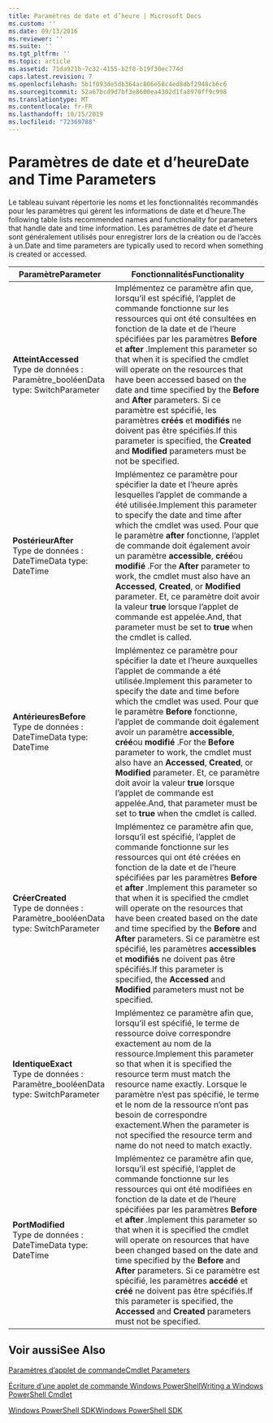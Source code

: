 ```yaml
---
title: Paramètres de date et d’heure | Microsoft Docs
ms.custom: ''
ms.date: 09/13/2016
ms.reviewer: ''
ms.suite: ''
ms.tgt_pltfrm: ''
ms.topic: article
ms.assetid: 71da921b-7c32-4155-b2f8-b19f30ec774d
caps.latest.revision: 7
ms.openlocfilehash: 5b1f093de5db364ac806e58c4ed8dbf2948cb6c6
ms.sourcegitcommit: 52a67bcd9d7bf3e8600ea4302d1fa8970ff9c998
ms.translationtype: MT
ms.contentlocale: fr-FR
ms.lasthandoff: 10/15/2019
ms.locfileid: "72369788"
---
```

# <a name="date-and-time-parameters"></a><span data-ttu-id="7e12c-102">Paramètres de date et d’heure</span><span class="sxs-lookup"><span data-stu-id="7e12c-102">Date and Time Parameters</span></span>

<span data-ttu-id="7e12c-103">Le tableau suivant répertorie les noms et les fonctionnalités recommandés pour les paramètres qui gèrent les informations de date et d’heure.</span><span class="sxs-lookup"><span data-stu-id="7e12c-103">The following table lists recommended names and functionality for parameters that handle date and time information.</span></span> <span data-ttu-id="7e12c-104">Les paramètres de date et d’heure sont généralement utilisés pour enregistrer lors de la création ou de l’accès à un.</span><span class="sxs-lookup"><span data-stu-id="7e12c-104">Date and time parameters are typically used to record when something is created or accessed.</span></span>

|<span data-ttu-id="7e12c-105">Paramètre</span><span class="sxs-lookup"><span data-stu-id="7e12c-105">Parameter</span></span>|<span data-ttu-id="7e12c-106">Fonctionnalités</span><span class="sxs-lookup"><span data-stu-id="7e12c-106">Functionality</span></span>|
|---|---|
|<span data-ttu-id="7e12c-107">**Atteint**</span><span class="sxs-lookup"><span data-stu-id="7e12c-107">**Accessed**</span></span><br><span data-ttu-id="7e12c-108">Type de données : Paramètre_booléen</span><span class="sxs-lookup"><span data-stu-id="7e12c-108">Data type: SwitchParameter</span></span>|<span data-ttu-id="7e12c-109">Implémentez ce paramètre afin que, lorsqu’il est spécifié, l’applet de commande fonctionne sur les ressources qui ont été consultées en fonction de la date et de l’heure spécifiées par les paramètres **Before** et **after** .</span><span class="sxs-lookup"><span data-stu-id="7e12c-109">Implement this parameter so that when it is specified the cmdlet will operate on the resources that have been accessed based on the date and time specified by the **Before** and **After** parameters.</span></span> <span data-ttu-id="7e12c-110">Si ce paramètre est spécifié, les paramètres **créés** et **modifiés** ne doivent pas être spécifiés.</span><span class="sxs-lookup"><span data-stu-id="7e12c-110">If this parameter is specified, the **Created** and **Modified** parameters must be not be specified.</span></span>|
|<span data-ttu-id="7e12c-111">**Postérieur**</span><span class="sxs-lookup"><span data-stu-id="7e12c-111">**After**</span></span><br><span data-ttu-id="7e12c-112">Type de données : DateTime</span><span class="sxs-lookup"><span data-stu-id="7e12c-112">Data type: DateTime</span></span>|<span data-ttu-id="7e12c-113">Implémentez ce paramètre pour spécifier la date et l’heure après lesquelles l’applet de commande a été utilisée.</span><span class="sxs-lookup"><span data-stu-id="7e12c-113">Implement this parameter to specify the date and time after which the cmdlet was used.</span></span> <span data-ttu-id="7e12c-114">Pour que le paramètre **after** fonctionne, l’applet de commande doit également avoir un paramètre **accessible**, **créé**ou **modifié** .</span><span class="sxs-lookup"><span data-stu-id="7e12c-114">For the **After** parameter to work, the cmdlet must also have an **Accessed**, **Created**, or **Modified** parameter.</span></span> <span data-ttu-id="7e12c-115">Et, ce paramètre doit avoir la valeur **true** lorsque l’applet de commande est appelée.</span><span class="sxs-lookup"><span data-stu-id="7e12c-115">And, that parameter must be set to **true** when the cmdlet is called.</span></span>|
|<span data-ttu-id="7e12c-116">**Antérieures**</span><span class="sxs-lookup"><span data-stu-id="7e12c-116">**Before**</span></span><br><span data-ttu-id="7e12c-117">Type de données : DateTime</span><span class="sxs-lookup"><span data-stu-id="7e12c-117">Data type: DateTime</span></span>|<span data-ttu-id="7e12c-118">Implémentez ce paramètre pour spécifier la date et l’heure auxquelles l’applet de commande a été utilisée.</span><span class="sxs-lookup"><span data-stu-id="7e12c-118">Implement this parameter to specify the date and time before which the cmdlet was used.</span></span> <span data-ttu-id="7e12c-119">Pour que le paramètre **Before** fonctionne, l’applet de commande doit également avoir un paramètre **accessible**, **créé**ou **modifié** .</span><span class="sxs-lookup"><span data-stu-id="7e12c-119">For the **Before** parameter to work, the cmdlet must also have an **Accessed**, **Created**, or **Modified** parameter.</span></span> <span data-ttu-id="7e12c-120">Et, ce paramètre doit avoir la valeur **true** lorsque l’applet de commande est appelée.</span><span class="sxs-lookup"><span data-stu-id="7e12c-120">And, that parameter must be set to **true** when the cmdlet is called.</span></span>|
|<span data-ttu-id="7e12c-121">**Créer**</span><span class="sxs-lookup"><span data-stu-id="7e12c-121">**Created**</span></span><br><span data-ttu-id="7e12c-122">Type de données : Paramètre_booléen</span><span class="sxs-lookup"><span data-stu-id="7e12c-122">Data type: SwitchParameter</span></span>|<span data-ttu-id="7e12c-123">Implémentez ce paramètre afin que, lorsqu’il est spécifié, l’applet de commande fonctionne sur les ressources qui ont été créées en fonction de la date et de l’heure spécifiées par les paramètres **Before** et **after** .</span><span class="sxs-lookup"><span data-stu-id="7e12c-123">Implement this parameter so that when it is specified the cmdlet will operate on the resources that have been created based on the date and time specified by the **Before** and **After** parameters.</span></span> <span data-ttu-id="7e12c-124">Si ce paramètre est spécifié, les paramètres **accessibles** et **modifiés** ne doivent pas être spécifiés.</span><span class="sxs-lookup"><span data-stu-id="7e12c-124">If this parameter is specified, the **Accessed** and **Modified** parameters must not be specified.</span></span>|
|<span data-ttu-id="7e12c-125">**Identique**</span><span class="sxs-lookup"><span data-stu-id="7e12c-125">**Exact**</span></span><br><span data-ttu-id="7e12c-126">Type de données : Paramètre_booléen</span><span class="sxs-lookup"><span data-stu-id="7e12c-126">Data type: SwitchParameter</span></span>|<span data-ttu-id="7e12c-127">Implémentez ce paramètre afin que, lorsqu’il est spécifié, le terme de ressource doive correspondre exactement au nom de la ressource.</span><span class="sxs-lookup"><span data-stu-id="7e12c-127">Implement this parameter so that when it is specified the resource term must match the resource name exactly.</span></span> <span data-ttu-id="7e12c-128">Lorsque le paramètre n’est pas spécifié, le terme et le nom de la ressource n’ont pas besoin de correspondre exactement.</span><span class="sxs-lookup"><span data-stu-id="7e12c-128">When the parameter is not specified the resource term and name do not need to match exactly.</span></span>|
|<span data-ttu-id="7e12c-129">**Port**</span><span class="sxs-lookup"><span data-stu-id="7e12c-129">**Modified**</span></span><br><span data-ttu-id="7e12c-130">Type de données : DateTime</span><span class="sxs-lookup"><span data-stu-id="7e12c-130">Data type: DateTime</span></span>|<span data-ttu-id="7e12c-131">Implémentez ce paramètre afin que, lorsqu’il est spécifié, l’applet de commande fonctionne sur les ressources qui ont été modifiées en fonction de la date et de l’heure spécifiées par les paramètres **Before** et **after** .</span><span class="sxs-lookup"><span data-stu-id="7e12c-131">Implement this parameter so that when it is specified the cmdlet will operate on resources that have been changed based on the date and time specified by the **Before** and **After** parameters.</span></span> <span data-ttu-id="7e12c-132">Si ce paramètre est spécifié, les paramètres **accédé** et **créé** ne doivent pas être spécifiés.</span><span class="sxs-lookup"><span data-stu-id="7e12c-132">If this parameter is specified, the **Accessed** and **Created** parameters must not be specified.</span></span>|
## <a name="see-also"></a><span data-ttu-id="7e12c-133">Voir aussi</span><span class="sxs-lookup"><span data-stu-id="7e12c-133">See Also</span></span>

[<span data-ttu-id="7e12c-134">Paramètres d’applet de commande</span><span class="sxs-lookup"><span data-stu-id="7e12c-134">Cmdlet Parameters</span></span>](./cmdlet-parameters.md)

[<span data-ttu-id="7e12c-135">Écriture d’une applet de commande Windows PowerShell</span><span class="sxs-lookup"><span data-stu-id="7e12c-135">Writing a Windows PowerShell Cmdlet</span></span>](./writing-a-windows-powershell-cmdlet.md)

[<span data-ttu-id="7e12c-136">Windows PowerShell SDK</span><span class="sxs-lookup"><span data-stu-id="7e12c-136">Windows PowerShell SDK</span></span>](../windows-powershell-reference.md)
